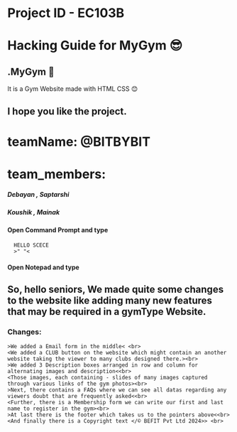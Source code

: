 # Project ID - EC103B

# Hacking Guide for MyGym 😎

## .MyGym 🤞

It is a Gym Website made with HTML CSS 😊

## I hope you like the project.
# teamName: @BITBYBIT
# team_members: 
  ##### Debayan       ,     Saptarshi
  ##### Koushik  ,  Mainak
  
#### Open Command Prompt and type

```http
  HELLO SCECE
  >" "<
```
#### Open Notepad and type

  ## So, hello seniors, We made quite some changes to the website like adding many new features that may be required in a gymType Website.<br>
  ### Changes:<br>
    >We added a Email form in the middle< <br>
    <We added a CLUB button on the website which might contain an another website taking the viewer to many clubs designed there.><br>
    >We added 3 Description boxes arranged in row and column for alternating images and description<<br>
    <Those images, each containing - slides of many images captured through various links of the gym photos><br>
    >Next, there contains a FAQs where we can see all datas regarding any viewers doubt that are frequently asked<<br>
    <Further, there is a Membership form we can write our first and last name to register in the gym><br>
    >At last there is the footer which takes us to the pointers above<<br>
    <And finally there is a Copyright text </© BEFIT Pvt Ltd 2024>> <br>

